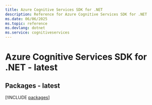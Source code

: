 ```yaml
---
title: Azure Cognitive Services SDK for .NET
description: Reference for Azure Cognitive Services SDK for .NET
ms.date: 06/06/2025
ms.topic: reference
ms.devlang: dotnet
ms.service: cognitiveservices
---
```

# Azure Cognitive Services SDK for .NET - latest
## Packages - latest
[!INCLUDE [packages](cognitive-services-index.md)]